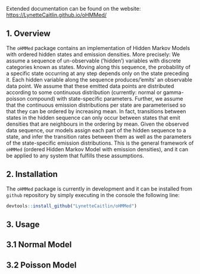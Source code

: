 
<!-- README.md is generated from README.Rmd. Please edit that file -->

Extended documentation can be found on the website:
<https://LynetteCaitlin.github.io/oHMMed/>

## 1. Overview

The `oHMMed` package contains an implementation of Hidden Markov Models
with ordered hidden states and emission densities. More precisely: We
assume a sequence of un-observable (’hidden’) variables with discrete
categories known as states. Moving along this sequence, the probability
of a specific state occurring at any step depends only on the state
preceding it. Each hidden variable along the sequence produces/’emits’
an observable data point. We assume that these emitted data points are
distributed according to some continuous distribution (currently: normal
or gamma-poisson compound) with state-specific parameters. Further, we
assume that the continuous emission distributions per state are
parameterised so that they can be ordered by increasing mean. In fact,
transitions between states in the hidden sequence can only occur between
states that emit densities that are neighbours in the ordering by mean.
Given the observed data sequence, our models assign each part of the
hidden sequence to a state, and infer the transition rates between them
as well as the parameters of the state-specific emission distributions.
This is the general framework of `oHMMed` (ordered Hidden Markov Model
with emission densities), and it can be applied to any system that
fulfills these assumptions.

## 2. Installation

<!-- Just like many other `R` packages, `oHMMed` can be installed from the `CRAN` repository by simply executing in the console the following line: -->
<!-- ```{r, eval = FALSE} -->
<!-- # install.packages("oHMMed") -->
<!-- # Or the the development version from GitHub: -->
<!-- devtools::install_github("majkamichal/oHMMed") -->
<!-- ``` -->

The `oHMMed` package is currently in development and it can be installed
from `github` repository by simply executing in the console the
following line:

``` r
devtools::install_github("LynetteCaitlin/oHMMed")
```

## 3. Usage

## 3.1 Normal Model

## 3.2 Poisson Model
